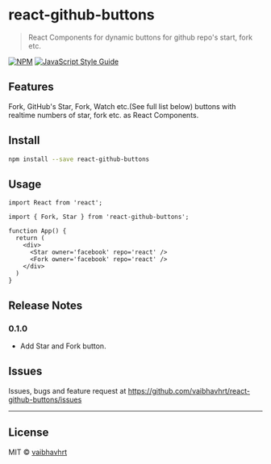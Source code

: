 # react-github-buttons

> React Components for dynamic buttons for github repo&#x27;s start, fork etc.

[![NPM](https://img.shields.io/npm/v/react-github-buttons.svg)](https://www.npmjs.com/package/react-github-buttons) [![JavaScript Style Guide](https://img.shields.io/badge/code_style-standard-brightgreen.svg)](https://standardjs.com)

## Features

Fork, GitHub's Star, Fork, Watch etc.(See full list below) buttons with realtime numbers of star, fork etc. as React Components.

## Install

```bash
npm install --save react-github-buttons
```

## Usage

```tsx
import React from 'react';

import { Fork, Star } from 'react-github-buttons';

function App() {
  return (
    <div>
      <Star owner='facebook' repo='react' />
      <Fork owner='facebook' repo='react' />
    </div>
  )
}
```

## Release Notes

### 0.1.0

- Add Star and Fork button.

## Issues

Issues, bugs and feature request at https://github.com/vaibhavhrt/react-github-buttons/issues

-----------------------------------------------------------------------------------------------------------

## License

MIT © [vaibhavhrt](https://github.com/vaibhavhrt)
